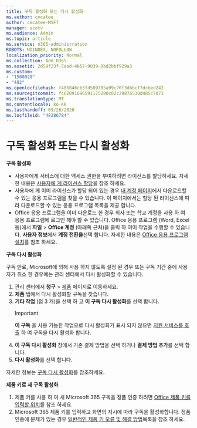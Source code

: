 ```yaml
---
title: 구독 활성화 또는 다시 활성화
ms.author: cmcatee
author: cmcatee-MSFT
manager: scotv
ms.audience: Admin
ms.topic: article
ms.service: o365-administration
ROBOTS: NOINDEX, NOFOLLOW
localization_priority: Normal
ms.collection: Adm_O365
ms.assetid: 2d59f23f-7aad-4b57-9039-0bd2bbf929a3
ms.custom:
- "1500028"
- "482"
ms.openlocfilehash: f486846cb3fd509785a99c70f3dbbcf7dcbed242
ms.sourcegitcommit: fc62091696591175280c02c29876530d485c7871
ms.translationtype: MT
ms.contentlocale: ko-KR
ms.lasthandoff: 09/26/2020
ms.locfileid: "48286784"
---
```

# <a name="activate-or-reactivate-a-subscription"></a>구독 활성화 또는 다시 활성화

**구독 활성화**

- 사용자에게 서비스에 대한 액세스 권한을 부여하려면 라이선스를 할당하세요. 자세한 내용은 [사용자에 게 라이선스 할당](https://docs.microsoft.com/microsoft-365/admin/manage/assign-licenses-to-users)을 참조 하세요.
- 사용자에 게 이미 라이선스가 할당 되어 있는 경우 [내 계정 페이지](https://portal.office.com/account/#installs)에서 다운로드할 수 있는 응용 프로그램을 찾을 수 있습니다. 이 페이지에서는 할당 된 라이선스에 따라 다운로드할 수 있는 응용 프로그램 목록을 제공 합니다.
- Office 응용 프로그램을 이미 다운로드 한 경우 회사 또는 학교 계정을 사용 하 여 응용 프로그램에 로그인 해야 할 수 있습니다. Office 응용 프로그램 (Word, Excel 등)에서 **파일**  >  **Office 계정** (아래쪽 근처)을 클릭 하 여이 작업을 수행할 수 있습니다. **사용자 정보**에서 **계정 전환을**선택 합니다. 자세한 내용은 [Office 응용 프로그램 설치](https://docs.microsoft.com/microsoft-365/admin/setup/install-applications)를 참조 하세요.

**구독 다시 활성화**

구독 만료, Microsoft에 의해 사용 하지 않도록 설정 된 경우 또는 구독 기간 중에 사용자가 취소 한 경우에는 관리 센터에서 다시 활성화할 수 있습니다.
  
1. 관리 센터에서 **청구** > [제품](https://go.microsoft.com/fwlink/p/?linkid=842054) 페이지로 이동하세요.
2. **제품** 탭에서 다시 활성화할 구독을 찾습니다.
3. **기타 작업** (점 3 개)을 선택 하 고 **이 구독 다시 활성화**를 선택 합니다.
    > [!IMPORTANT]
    > **이 구독** 을 사용 가능한 작업으로 다시 활성화가 표시 되지 않으면 [지원 서비스를 호출](https://docs.microsoft.com/microsoft-365/admin/contact-support-for-business-products) 하 여 구독을 다시 활성화 합니다.
4. **이 구독 다시 활성화** 창에서 기존 결제 방법을 선택 하거나 **결제 방법 추가**를 선택 합니다.
5. **다시 활성화**를 선택 합니다.

자세한 정보는 [구독 다시 활성화](https://docs.microsoft.com/microsoft-365/commerce/subscriptions/reactivate-your-subscription)를 참조하세요.

**제품 키로 새 구독 활성화**

1. 제품 키를 사용 하 여 새 Microsoft 365 구독을 정품 인증 하려면 [Office 제품 키를 입력할 위치](https://support.office.com/article/where-to-enter-your-office-product-key-0a82e5ae-739e-4b92-a6f4-2ec780c185db)를 참조 하세요.
2. Microsoft 365 제품 키를 입력하고 화면의 지시에 따라 구독을 활성화합니다. 정품 인증에 문제가 있는 경우 [일반적인 제품 키 오류 및 해결 방법](https://docs.microsoft.com/microsoft-365/commerce/product-key-errors-and-solutions)목록을 참조 하세요.